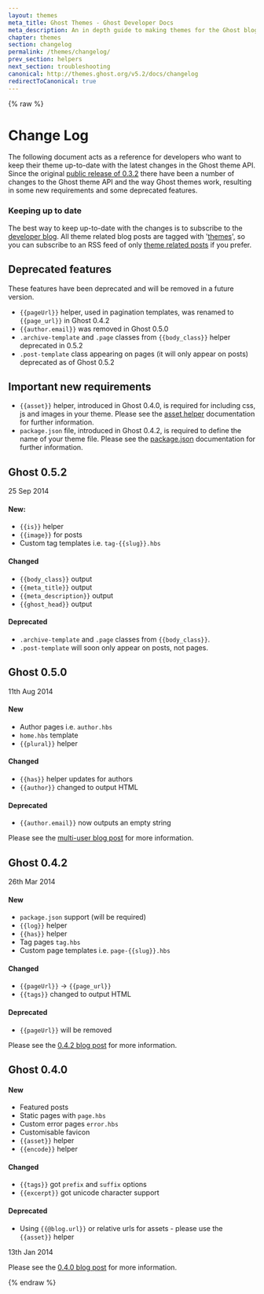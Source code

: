 ```yaml
---
layout: themes
meta_title: Ghost Themes - Ghost Developer Docs
meta_description: An in depth guide to making themes for the Ghost blogging platform. Everything you need to know to build themes for Ghost.
chapter: themes
section: changelog
permalink: /themes/changelog/
prev_section: helpers
next_section: troubleshooting
canonical: http://themes.ghost.org/v5.2/docs/changelog
redirectToCanonical: true
---
```


{% raw %}

# Change Log


The following document acts as a reference for developers who  want to keep their theme up-to-date with the latest
changes in the Ghost theme API. Since the original
[public release of 0.3.2](https://github.com/TryGhost/Ghost/releases/tag/0.3.2) there have been a number of changes to
the Ghost theme API and the way Ghost themes work, resulting in some new requirements and some deprecated features.

### Keeping up to date

The best way to keep up-to-date with the changes is to subscribe to the
[developer blog](http://dev.ghost.org). All theme related blog posts are tagged with
'[themes](http://dev.ghost.org/tag/themes/)', so you can subscribe to an RSS feed of only
[theme related posts](http://dev.ghost.org/tag/themes/rss/) if you prefer.

## Deprecated features

These features have been deprecated and will be removed in a future version.

* `{{pageUrl}}` helper, used in pagination templates, was renamed to `{{page_url}}` in Ghost 0.4.2
* `{{author.email}}` was removed in Ghost 0.5.0
* `.archive-template` and `.page` classes from `{{body_class}}` helper deprecated in 0.5.2
* `.post-template` class appearing on pages (it will only appear on posts) deprecated as of Ghost 0.5.2

## Important new requirements

* `{{asset}}` helper, introduced in Ghost 0.4.0, is required for including css, js and images in your theme.
Please see the [asset helper](/themes/helpers/asset/) documentation for further information.
* `package.json` file, introduced in Ghost 0.4.2, is required to define the name of your theme file. Please see the
[package.json](/themes/structure/#package.json) documentation for further information.

## Ghost 0.5.2

<date class="release-date">25 Sep 2014</date>

#### New:

* `{{is}}` helper
* `{{image}}` for posts
* Custom tag templates i.e. `tag-{{slug}}.hbs`

#### Changed

* `{{body_class}}` output
* `{{meta_title}}` output
* `{{meta_description}}` output
* `{{ghost_head}}` output

#### Deprecated

* `.archive-template` and `.page` classes from `{{body_class}}`.
* `.post-template` will soon only appear on posts, not pages.

## Ghost 0.5.0

<date class="release-date">11th Aug 2014</date>

#### New

* Author pages i.e. `author.hbs`
* `home.hbs` template
* `{{plural}}` helper

#### Changed

* `{{has}}` helper updates for authors
* `{{author}}` changed to output HTML

#### Deprecated

* `{{author.email}}` now outputs an empty string

Please see the [multi-user blog post](http://dev.ghost.org/themes-multi-user-ready/) for more information.

## Ghost 0.4.2

<date class="release-date">26th Mar 2014</date>

#### New

* `package.json` support (will be required)
* `{{log}}` helper
* `{{has}}` helper
* Tag pages `tag.hbs`
* Custom page templates i.e. `page-{{slug}}.hbs`

#### Changed

* `{{pageUrl}}` -> `{{page_url}}`
* `{{tags}}` changed to output HTML

#### Deprecated

* `{{pageUrl}}` will be removed

Please see the [0.4.2 blog post](http://dev.ghost.org/new-for-themes-0-4-2/) for more information.

## Ghost 0.4.0

#### New

* Featured posts
* Static pages with `page.hbs`
* Custom error pages `error.hbs`
* Customisable favicon
* `{{asset}}` helper
* `{{encode}}` helper

#### Changed

* `{{tags}}` got `prefix` and `suffix` options
* `{{excerpt}}` got unicode character support

#### Deprecated

* Using `{{@blog.url}}` or relative urls for assets - please use the `{{asset}}` helper

<date class="release-date">13th Jan 2014</date>

Please see the [0.4.0 blog post](http://dev.ghost.org/ghost-0-4-themes/) for more information.

{% endraw %}